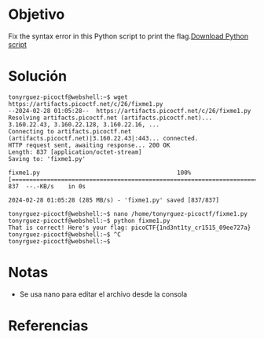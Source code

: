 # Objetivo
Fix the syntax error in this Python script to print the flag.[Download Python script](https://artifacts.picoctf.net/c/26/fixme1.py)

# Solución
```
tonyrguez-picoctf@webshell:~$ wget https://artifacts.picoctf.net/c/26/fixme1.py
--2024-02-28 01:05:28--  https://artifacts.picoctf.net/c/26/fixme1.py
Resolving artifacts.picoctf.net (artifacts.picoctf.net)... 3.160.22.43, 3.160.22.128, 3.160.22.16, ...
Connecting to artifacts.picoctf.net (artifacts.picoctf.net)|3.160.22.43|:443... connected.
HTTP request sent, awaiting response... 200 OK
Length: 837 [application/octet-stream]
Saving to: 'fixme1.py'

fixme1.py                                       100%[=====================================================================================================>]     837  --.-KB/s    in 0s      

2024-02-28 01:05:28 (285 MB/s) - 'fixme1.py' saved [837/837]

tonyrguez-picoctf@webshell:~$ nano /home/tonyrguez-picoctf/fixme1.py
tonyrguez-picoctf@webshell:~$ python fixme1.py 
That is correct! Here's your flag: picoCTF{1nd3nt1ty_cr1515_09ee727a}
tonyrguez-picoctf@webshell:~$ ^C
tonyrguez-picoctf@webshell:~$ 
```

# Notas
- Se usa nano para editar el archivo desde la consola

# Referencias